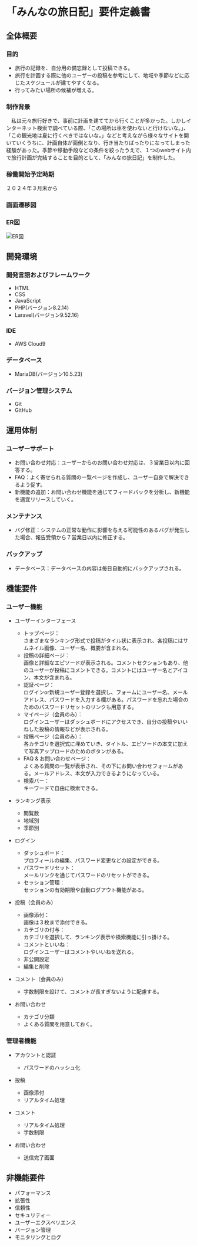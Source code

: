 # 「みんなの旅日記」要件定義書


## 全体概要

### 目的
* 旅行の記録を、自分用の備忘録として投稿できる。
* 旅行を計画する際に他のユーザーの投稿を参考にして、地域や季節などに応じたスケジュールが建てやすくなる。
* 行ってみたい場所の候補が増える。

### 制作背景
　私は元々旅行好きで、事前に計画を建ててから行くことが多かった。しかしインターネット検索で調べている際、「この場所は車を使わないと行けないな。」、「この観光地は夏に行くべきではないな。」などと考えながら様々なサイトを開いていくうちに、計画自体が面倒となり、行き当たりばったりになってしまった経験があった。季節や移動手段などの条件を絞ったうえで、１つのwebサイト内で旅行計画が完結することを目的として、「みんなの旅日記」を制作した。

### 稼働開始予定時期
２０２４年３月末から

### 画面遷移図

### ER図
![ER図](/blog/storage/app/public/img/ER.png)

## 開発環境

### 開発言語およびフレームワーク
* HTML
* CSS
* JavaScript
* PHP(バージョン8.2.14)
* Laravel(バージョン9.52.16)

### IDE
* AWS Cloud9

### データベース
* MariaDB(バージョン10.5.23)

### バージョン管理システム
* Git
* GitHub

## 運用体制

### ユーザーサポート
* お問い合わせ対応：ユーザーからのお問い合わせ対応は、３営業日以内に回答する。
* FAQ：よく寄せられる質問の一覧ページを作成し、ユーザー自身で解決できるよう促す。
* 新機能の追加：お問い合わせ機能を通じてフィードバックを分析し、新機能を適宜リリースしていく。

### メンテナンス
* バグ修正：システムの正常な動作に影響を与える可能性のあるバグが発生した場合、報告受領から７営業日以内に修正する。

### バックアップ
* データベース：データベースの内容は毎日自動的にバックアップされる。


## 機能要件

### ユーザー機能

* ユーザーインターフェース
  * トップページ：  
  さまざまなランキング形式で投稿がタイル状に表示され、各投稿にはサムネイル画像、ユーザー名、概要が含まれる。
  * 投稿の詳細ページ：  
  画像と詳細なエピソードが表示される。コメントセクションもあり、他のユーザーが投稿にコメントできる。コメントにはユーザー名とアイコン、本文が含まれる。
  * 認証ページ：  
  ログインor新規ユーザー登録を選択し、フォームにユーザー名、メールアドレス、パスワードを入力する欄がある。パスワードを忘れた場合のためのパスワードリセットのリンクも用意する。
  * マイページ（会員のみ）：  
  ログインユーザーはダッシュボードにアクセスでき、自分の投稿やいいねした投稿の情報などが表示される。
  * 投稿ページ（会員のみ）：  
  各カテゴリを選択式に埋めていき、タイトル、エピソードの本文に加えて写真アップロードのためのボタンがある。
  * FAQ & お問い合わせページ：  
  よくある質問の一覧が表示され、その下にお問い合わせフォームがある。メールアドレス、本文が入力できるようになっている。
  * 検索バー：  
  キーワードで自由に検索できる。

* ランキング表示
  * 閲覧数
  * 地域別
  * 季節別

* ログイン
  * ダッシュボード：  
  プロフィールの編集、パスワード変更などの設定ができる。
  * パスワードリセット：  
  メールリンクを通じてパスワードのリセットができる。
  * セッション管理：  
  セッションの有効期限や自動ログアウト機能がある。

* 投稿（会員のみ）
  * 画像添付：  
  画像は３枚まで添付できる。
  * カテゴリの付与：  
  カテゴリを選択して、ランキング表示や検索機能に引っ掛ける。
  * コメントといいね：  
  ログインユーザーはコメントやいいねを送れる。
  * 非公開設定
  * 編集と削除

* コメント（会員のみ）
  * 字数制限を設けて、コメントが長すぎないように配慮する。

* お問い合わせ
  * カテゴリ分類
  * よくある質問を用意しておく。

### 管理者機能

* アカウントと認証
  * パスワードのハッシュ化

* 投稿
  * 画像添付
  * リアルタイム処理

* コメント
  * リアルタイム処理
  * 字数制限

* お問い合わせ
  * 送信完了画面

## 非機能要件
* パフォーマンス
* 拡張性
* 信頼性
* セキュリティー
* ユーザーエクスペリエンス
* バージョン管理
* モニタリングとログ